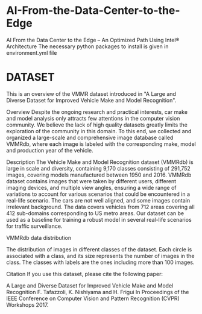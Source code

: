 # AI-From-the-Data-Center-to-the-Edge
AI From the Data Center to the Edge – An Optimized Path Using Intel® Architecture
The necessary python packages to install is given in environment.yml file


# DATASET

This is an overview of the VMMR dataset introduced in "A Large and Diverse Dataset for Improved Vehicle Make and Model Recognition".

Overview
Despite the ongoing research and practical interests, car make and model analysis only attracts few attentions in the computer vision community. We believe the lack of high quality datasets greatly limits the exploration of the community in this domain. To this end, we collected and organized a large-scale and comprehensive image database called VMMRdb, where each image is labeled with the corresponding make, model and production year of the vehicle.

Description
The Vehicle Make and Model Recognition dataset (VMMRdb) is large in scale and diversity, containing 9,170 classes consisting of 291,752 images, covering models manufactured between 1950 and 2016. VMMRdb dataset contains images that were taken by different users, different imaging devices, and multiple view angles, ensuring a wide range of variations to account for various scenarios that could be encountered in a real-life scenario. The cars are not well aligned, and some images contain irrelevant background. The data covers vehicles from 712 areas covering all 412 sub-domains corresponding to US metro areas. Our dataset can be used as a baseline for training a robust model in several real-life scenarios for traffic surveillance.

VMMRdb data distribution

The distribution of images in different classes of the dataset. Each circle is associated with a class, and its size represents the number of images in the class. The classes with labels are the ones including more than 100 images.


Citation
If you use this dataset, please cite the following paper:

A Large and Diverse Dataset for Improved Vehicle Make and Model Recognition
F. Tafazzoli, K. Nishiyama and H. Frigui
In Proceedings of the IEEE Conference on Computer Vision and Pattern Recognition (CVPR) Workshops 2017. 
